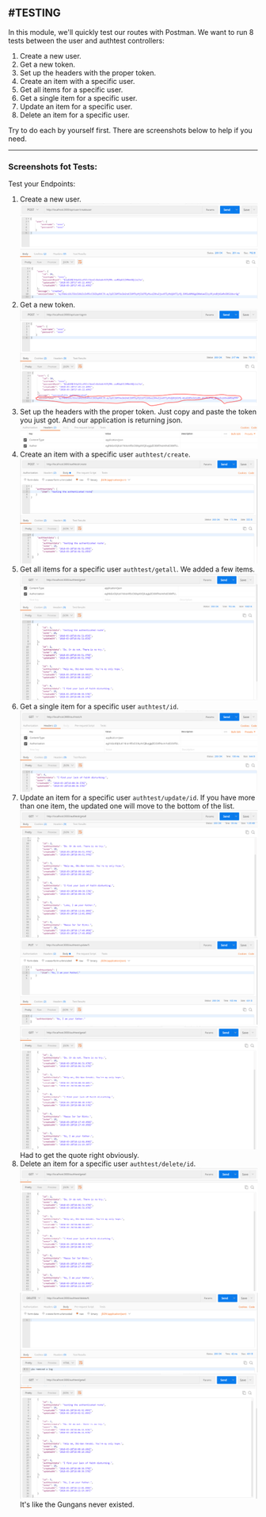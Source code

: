 #TESTING
---
In this module, we'll quickly test our routes with Postman. We want to run 8 tests between the user and authtest controllers:

1. Create a new user.
2. Get a new token.
3. Set up the headers with the proper token.
4. Create an item with a specific user.
5. Get all items for a specific user.
6. Get a single item for a specific user.
7. Update an item for a specific user.
8. Delete an item for a specific user.

Try to do each by yourself first. There are screenshots below to help if you need.

<hr />

### Screenshots fot Tests:

Test your Endpoints:
1. Create a new user.
![screenshot](assets/07-newuser.png)
2. Get a new token. 
![screenshot](assets/07-newtoken.png)
3. Set up the headers with the proper token. Just copy and paste the token you just got. And our application is returning json.
![screenshot](assets/07-headers.png)
4. Create an item with a specific user `authtest/create`.
![screenshot](assets/07-create.png)
5. Get all items for a specific user `authtest/getall`. We added a few items.
![screenshot](assets/07-getall.png)
6. Get a single item for a specific user `authtest/id`.
![screenshot](assets/07-getone.png)
7. Update an item for a specific user `authtest/update/id`. If you have more than one item, the updated one will move to the bottom of the list.
![before update](assets/07-before-update.png)
![screenshot](assets/07-update.png)
![after update](assets/07-after-update.png)
Had to get the quote right obviously.
8. Delete an item for a specific user `authtest/delete/id`.
![before delete](assets/07-after-update.png)
![screenshot](assets/07-delete-one.png)
![after delete](assets/07-after-delete.png)
It's like the Gungans never existed.
